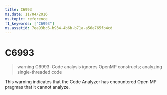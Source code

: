 ```yaml
---
title: C6993
ms.date: 11/04/2016
ms.topic: reference
f1_keywords: ["C6993"]
ms.assetid: 7ea93bc6-b934-4b6b-b71a-a56e765fb4cd
---
```

# C6993

> warning C6993: Code analysis ignores OpenMP constructs; analyzing single-threaded code

This warning indicates that the Code Analyzer has encountered Open MP pragmas that it cannot analyze.
